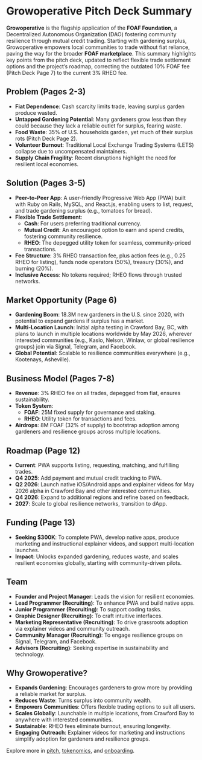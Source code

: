 # Growoperative Pitch Deck Summary

**Growoperative** is the flagship application of the **FOAF Foundation**, a Decentralized Autonomous Organization (DAO) fostering community resilience through mutual credit trading. Starting with gardening surplus, Growoperative empowers local communities to trade without fiat reliance, paving the way for the broader **FOAF marketplace**. This summary highlights key points from the pitch deck, updated to reflect flexible trade settlement options and the project’s roadmap, correcting the outdated 10% FOAF fee (Pitch Deck Page 7) to the current 3% RHEO fee.

## Problem (Pages 2-3)
- **Fiat Dependence**: Cash scarcity limits trade, leaving surplus garden produce wasted.
- **Untapped Gardening Potential**: Many gardeners grow less than they could because they lack a reliable outlet for surplus, fearing waste.
- **Food Waste**: 35% of U.S. households garden, yet much of their surplus rots (Pitch Deck Page 2).
- **Volunteer Burnout**: Traditional Local Exchange Trading Systems (LETS) collapse due to uncompensated maintainers.
- **Supply Chain Fragility**: Recent disruptions highlight the need for resilient local economies.

## Solution (Pages 3-5)
- **Peer-to-Peer App**: A user-friendly Progressive Web App (PWA) built with Ruby on Rails, MySQL, and React.js, enabling users to list, request, and trade gardening surplus (e.g., tomatoes for bread).
- **Flexible Trade Settlement**:
  - **Cash**: For users preferring traditional currency.
  - **Mutual Credit**: An encouraged option to earn and spend credits, fostering community resilience.
  - **RHEO**: The depegged utility token for seamless, community-priced transactions.
- **Fee Structure**: 3% RHEO transaction fee, plus action fees (e.g., 0.25 RHEO for listing), funds node operators (50%), treasury (30%), and burning (20%).
- **Inclusive Access**: No tokens required; RHEO flows through trusted networks.

## Market Opportunity (Page 6)
- **Gardening Boom**: 18.3M new gardeners in the U.S. since 2020, with potential to expand gardens if surplus has a market.
- **Multi-Location Launch**: Initial alpha testing in Crawford Bay, BC, with plans to launch in multiple locations worldwide by May 2026, wherever interested communities (e.g., Kaslo, Nelson, Winlaw, or global resilience groups) join via Signal, Telegram, and Facebook.
- **Global Potential**: Scalable to resilience communities everywhere (e.g., Kootenays, Asheville).

## Business Model (Pages 7-8)
- **Revenue**: 3% RHEO fee on all trades, depegged from fiat, ensures sustainability.
- **Token System**:
  - **FOAF**: 25M fixed supply for governance and staking.
  - **RHEO**: Utility token for transactions and fees.
- **Airdrops**: 8M FOAF (32% of supply) to bootstrap adoption among gardeners and resilience groups across multiple locations.

## Roadmap (Page 12)
- **Current**: PWA supports listing, requesting, matching, and fulfilling trades.
- **Q4 2025**: Add payment and mutual credit tracking to PWA.
- **Q2 2026**: Launch native iOS/Android apps and explainer videos for May 2026 alpha in Crawford Bay and other interested communities.
- **Q4 2026**: Expand to additional regions and refine based on feedback.
- **2027**: Scale to global resilience networks, transition to dApp.

## Funding (Page 13)
- **Seeking $300K**: To complete PWA, develop native apps, produce marketing and instructional explainer videos, and support multi-location launches.
- **Impact**: Unlocks expanded gardening, reduces waste, and scales resilient economies globally, starting with community-driven pilots.

## Team
- **Founder and Project Manager**: Leads the vision for resilient economies.
- **Lead Programmer (Recruiting)**: To enhance PWA and build native apps.
- **Junior Programmer (Recruiting)**: To support coding tasks.
- **Graphic Designer (Recruiting)**: To craft intuitive interfaces.
- **Marketing Representative (Recruiting)**: To drive grassroots adoption via explainer videos and community outreach.
- **Community Manager (Recruiting)**: To engage resilience groups on Signal, Telegram, and Facebook.
- **Advisors (Recruiting)**: Seeking expertise in sustainability and technology.

## Why Growoperative?
- **Expands Gardening**: Encourages gardeners to grow more by providing a reliable market for surplus.
- **Reduces Waste**: Turns surplus into community wealth.
- **Empowers Communities**: Offers flexible trading options to suit all users.
- **Scales Globally**: Launchable in multiple locations, from Crawford Bay to anywhere with interested communities.
- **Sustainable**: RHEO fees eliminate burnout, ensuring longevity.
- **Engaging Outreach**: Explainer videos for marketing and instructions simplify adoption for gardeners and resilience groups.

Explore more in [pitch](./pitch.md), [tokenomics](../../foaf-foundation/tokenomics.md), and [onboarding](./onboarding.md).
